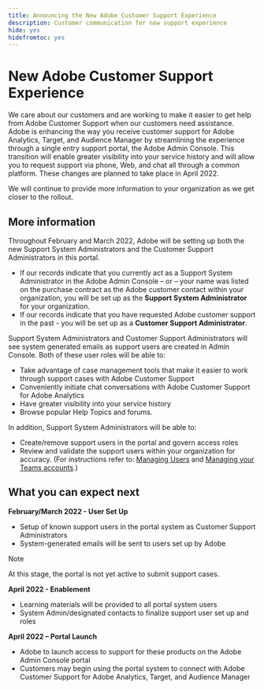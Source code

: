 ```yaml
---
title: Announcing the New Adobe Customer Support Experience
description: Customer communication for new support experience
hide: yes
hidefromtoc: yes
---
```


# New Adobe Customer Support Experience

We care about our customers and are working to make it easier to get help from Adobe Customer Support when our customers need assistance. Adobe is enhancing the way you receive customer support for Adobe Analytics, Target, and Audience Manager by streamlining the experience through a single entry support portal, the Adobe Admin Console. This transition will enable greater visibility into your service history and will allow you to request support via phone, Web, and chat all through a common platform. These changes are planned to take place in April 2022.

We will continue to provide more information to your organization as we get closer to the rollout.

## More information

Throughout February and March 2022, Adobe will be setting up both the new Support System Administrators and the Customer Support Administrators in this portal. 

* If our records indicate that you currently act as a Support System Administrator in the Adobe Admin Console – or – your name was listed on the purchase contract as the Adobe customer contact within your organization, you will be set up as the **Support System Administrator** for your organization.
* If our records indicate that you have requested Adobe customer support in the past - you will be set up as a **Customer Support Administrator**.

Support System Administrators and Customer Support Administrators will see system generated emails as support users are created in Admin Console. Both of these user roles will be able to: 

* Take advantage of case management tools that make it easier to work through support cases with Adobe Customer Support
* Conveniently initiate chat conversations with Adobe Customer Support for Adobe Analytics
* Have greater visibility into your service history 
* Browse popular Help Topics and forums.

In addition, Support System Administrators will be able to:

* Create/remove support users in the portal and govern access roles 
* Review and validate the support users within your organization for accuracy. (For instructions refer to: [Managing Users](https://helpx.adobe.com/enterprise/using/users.html) and [Managing your Teams accounts](https://helpx.adobe.com/enterprise/using/accounts.html).)

## What you can expect next

**February/March 2022 - User Set Up**

* Setup of known support users in the portal system as Customer Support Administrators
* System-generated emails will be sent to users set up by Adobe

>[!NOTE]
>
>At this stage, the portal is not yet active to submit support cases.

**April 2022 - Enablement**

* Learning materials will be provided to all portal system users 
* System Admin/designated contacts to finalize support user set up and roles 

**April 2022 – Portal Launch**

* Adobe to launch access to support for these products on the Adobe Admin Console portal
* Customers may begin using the portal system to connect with Adobe Customer Support for Adobe Analytics, Target, and Audience Manager

